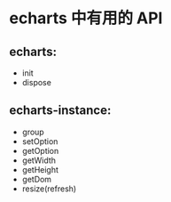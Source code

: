 # echarts 中有用的 API

## echarts:
- init
- dispose

## echarts-instance:
- group
- setOption
- getOption
- getWidth
- getHeight
- getDom
- resize(refresh)